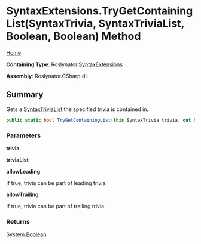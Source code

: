 # SyntaxExtensions\.TryGetContainingList\(SyntaxTrivia, SyntaxTriviaList, Boolean, Boolean\) Method

[Home](../../../README.md)

**Containing Type**: Roslynator\.[SyntaxExtensions](../README.md)

**Assembly**: Roslynator\.CSharp\.dll

## Summary

Gets a [SyntaxTriviaList](https://docs.microsoft.com/en-us/dotnet/api/microsoft.codeanalysis.syntaxtrivialist) the specified trivia is contained in\.

```csharp
public static bool TryGetContainingList(this SyntaxTrivia trivia, out SyntaxTriviaList triviaList, bool allowLeading = true, bool allowTrailing = true)
```

### Parameters

**trivia**

**triviaList**

**allowLeading**

If true, trivia can be part of leading trivia\.

**allowTrailing**

If true, trivia can be part of trailing trivia\.

### Returns

System\.[Boolean](https://docs.microsoft.com/en-us/dotnet/api/system.boolean)

